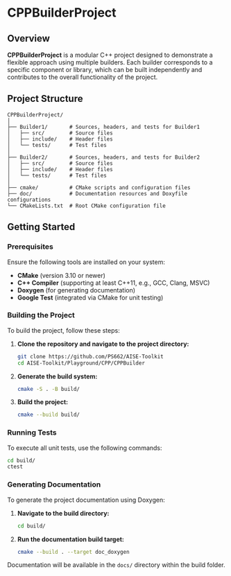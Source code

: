 
# CPPBuilderProject

## Overview
**CPPBuilderProject** is a modular C++ project designed to demonstrate a flexible approach using multiple builders. Each builder corresponds to a specific component or library, which can be built independently and contributes to the overall functionality of the project.

## Project Structure
```
CPPBuilderProject/
│
├── Builder1/       # Sources, headers, and tests for Builder1
│   ├── src/        # Source files
│   ├── include/    # Header files
│   └── tests/      # Test files
│
├── Builder2/       # Sources, headers, and tests for Builder2
│   ├── src/        # Source files
│   ├── include/    # Header files
│   └── tests/      # Test files
│
├── cmake/          # CMake scripts and configuration files
├── doc/            # Documentation resources and Doxyfile configurations
└── CMakeLists.txt  # Root CMake configuration file
```

## Getting Started

### Prerequisites
Ensure the following tools are installed on your system:
- **CMake** (version 3.10 or newer)
- **C++ Compiler** (supporting at least C++11, e.g., GCC, Clang, MSVC)
- **Doxygen** (for generating documentation)
- **Google Test** (integrated via CMake for unit testing)

### Building the Project
To build the project, follow these steps:

1. **Clone the repository and navigate to the project directory:**
    ```bash
    git clone https://github.com/PS662/AISE-Toolkit
    cd AISE-Toolkit/Playground/CPP/CPPBuilder
    ```

2. **Generate the build system:**
    ```bash
    cmake -S . -B build/
    ```

3. **Build the project:**
    ```bash
    cmake --build build/
    ```

### Running Tests
To execute all unit tests, use the following commands:
```bash
cd build/
ctest
```

### Generating Documentation
To generate the project documentation using Doxygen:

1. **Navigate to the build directory:**
    ```bash
    cd build/
    ```

2. **Run the documentation build target:**
    ```bash
    cmake --build . --target doc_doxygen
    ```

Documentation will be available in the `docs/` directory within the build folder.
